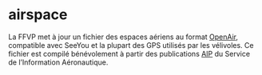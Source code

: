 # airspace
La FFVP met à jour un fichier des espaces aériens au format [OpenAir](http://www.winpilot.com/UsersGuide/UserAirspace.asp), compatible avec SeeYou et la plupart des GPS utilisés par les vélivoles. Ce fichier est compilé bénévolement à partir des publications [AIP](https://www.sia.aviation-civile.gouv.fr/documents/supaip/aip/id/6) du Service de l’Information Aéronautique.